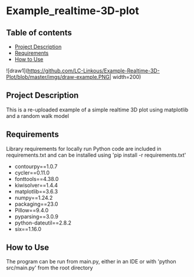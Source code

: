 # Example_realtime-3D-plot
## Table of contents
* [Project Description](#Project-Description)
* [Requirements](#Requirements)
* [How to Use](#How-to-Use)


![draw1](https://github.com/LC-Linkous/Example-Realtime-3D-Plot/blob/master/imgs/draw-example.PNG| width=200)


## Project Description
This is a re-uploaded example of a simple realtime 3D plot using matplotlib and a random walk model

## Requirements
Library requirements for locally run Python code are included in requirements.txt and can be 
installed using 'pip install -r requirements.txt'

* contourpy==1.0.7
* cycler==0.11.0
* fonttools==4.38.0
* kiwisolver==1.4.4
* matplotlib==3.6.3
* numpy==1.24.2
* packaging==23.0
* Pillow==9.4.0
* pyparsing==3.0.9
* python-dateutil==2.8.2
* six==1.16.0

## How to Use
The program can be run from main.py, either in an IDE or with 'python src/main.py' from the root directory







